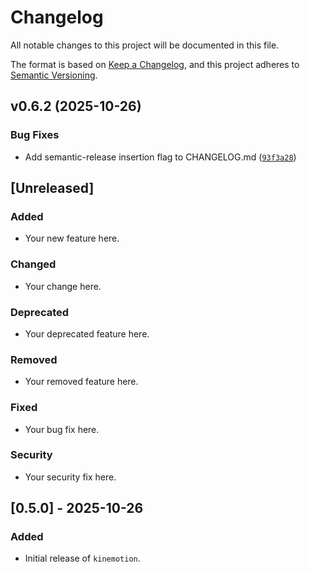 # Changelog

All notable changes to this project will be documented in this file.

The format is based on [Keep a Changelog](https://keepachangelog.com/en/1.0.0/),
and this project adheres to [Semantic Versioning](https://semver.org/spec/v2.0.0.html).

<!-- version list -->

## v0.6.2 (2025-10-26)

### Bug Fixes

- Add semantic-release insertion flag to CHANGELOG.md
  ([`93f3a28`](https://github.com/feniix/kinemotion/commit/93f3a28c750bdb70b2a57f9b0c1910b105753980))

## [Unreleased]

### Added

- Your new feature here.

### Changed

- Your change here.

### Deprecated

- Your deprecated feature here.

### Removed

- Your removed feature here.

### Fixed

- Your bug fix here.

### Security

- Your security fix here.

## [0.5.0] - 2025-10-26

### Added

- Initial release of `kinemotion`.
